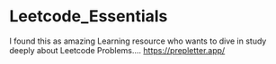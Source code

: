 # Leetcode_Essentials

I found this as amazing Learning resource who wants to dive in study deeply about Leetcode Problems.... 
https://prepletter.app/

